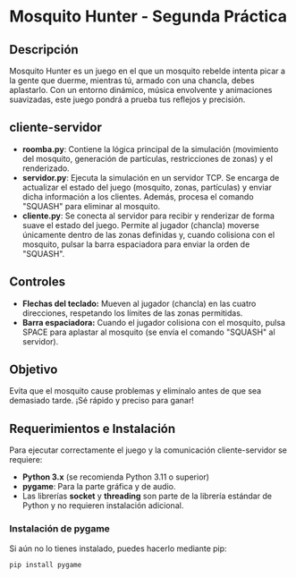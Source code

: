 # Mosquito Hunter - Segunda Práctica

## Descripción
Mosquito Hunter es un juego en el que un mosquito rebelde intenta picar a la gente que duerme, mientras tú, armado con una chancla, debes aplastarlo. Con un entorno dinámico, música envolvente y animaciones suavizadas, este juego pondrá a prueba tus reflejos y precisión.

## cliente-servidor
- **roomba.py**: Contiene la lógica principal de la simulación (movimiento del mosquito, generación de partículas, restricciones de zonas) y el renderizado.
- **servidor.py**: Ejecuta la simulación en un servidor TCP. Se encarga de actualizar el estado del juego (mosquito, zonas, partículas) y enviar dicha información a los clientes. Además, procesa el comando "SQUASH" para eliminar al mosquito.
- **cliente.py**: Se conecta al servidor para recibir y renderizar de forma suave el estado del juego. Permite al jugador (chancla) moverse únicamente dentro de las zonas definidas y, cuando colisiona con el mosquito, pulsar la barra espaciadora para enviar la orden de "SQUASH".

## Controles
- **Flechas del teclado:** Mueven al jugador (chancla) en las cuatro direcciones, respetando los límites de las zonas permitidas.
- **Barra espaciadora:** Cuando el jugador colisiona con el mosquito, pulsa SPACE para aplastar al mosquito (se envía el comando "SQUASH" al servidor).

## Objetivo
Evita que el mosquito cause problemas y elimínalo antes de que sea demasiado tarde. ¡Sé rápido y preciso para ganar!

## Requerimientos e Instalación
Para ejecutar correctamente el juego y la comunicación cliente-servidor se requiere:

- **Python 3.x** (se recomienda Python 3.11 o superior)
- **pygame**: Para la parte gráfica y de audio.
- Las librerías **socket** y **threading** son parte de la librería estándar de Python y no requieren instalación adicional.

### Instalación de pygame
Si aún no lo tienes instalado, puedes hacerlo mediante pip:

```bash
pip install pygame
